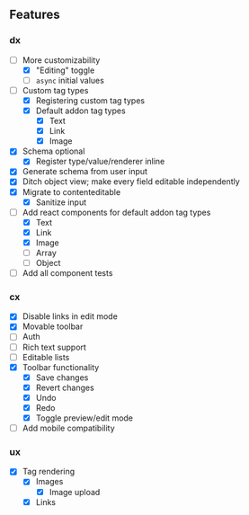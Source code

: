## Features

### dx

- [ ] More customizability
  - [x] "Editing" toggle
  - [ ] `async` initial values
- [ ] Custom tag types
  - [x] Registering custom tag types
  - [x] Default addon tag types
    - [x] Text
    - [x] Link
    - [x] Image
- [x] Schema optional
  - [x] Register type/value/renderer inline
- [x] Generate schema from user input
- [x] Ditch object view; make every field editable independently
- [x] Migrate to contenteditable
  - [x] Sanitize input
- [ ] Add react components for default addon tag types
  - [x] Text
  - [x] Link
  - [x] Image
  - [ ] Array
  - [ ] Object
- [ ] Add all component tests

### cx

- [x] Disable links in edit mode
- [x] Movable toolbar
- [ ] Auth
- [ ] Rich text support
- [ ] Editable lists
- [x] Toolbar functionality
  - [x] Save changes
  - [x] Revert changes
  - [x] Undo
  - [x] Redo
  - [x] Toggle preview/edit mode
- [ ] Add mobile compatibility

### ux

- [x] Tag rendering
  - [x] Images
    - [x] Image upload
  - [x] Links
